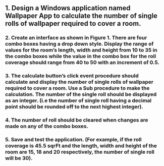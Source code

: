 ## 1. Design a Windows application named Wallpaper App to calculate the number of single rolls of wallpaper required to cover a room.
### 2. Create an interface as shown in Figure 1. There are four combo boxes having a drop down style. Display the range of values for the room’s length, width and height from 10 to 35 in the combo boxes while the value in the combo box for the roll coverage should range from 40 to 50 with an increment of 0.5.
### 3. The calculate button’s click event procedure should calculate and display the number of single rolls of wallpaper required to cover a room. Use a Sub procedure to make the calculation. The number of the single roll should be displayed as an integer. (i.e the number of single roll having a decimal point should be rounded off to the next highest integer).
### 4. The number of roll should be cleared when changes are made on any of the combo boxes.
### 5. Save and test the application. (For example, if the roll coverage is 45.5 sqrFt and the length, width and height of the room are 15, 18 and 20 respectively, the number of single roll will be 30).